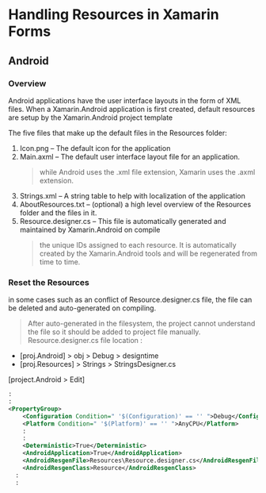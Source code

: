 # Handling Resources in Xamarin Forms

## Android
### Overview
Android applications have the user interface layouts in the form of XML files. 
When a Xamarin.Android application is first created, default resources are setup by the Xamarin.Android project template

The five files that make up the default files in the Resources folder:

1) Icon.png – The default icon for the application
2) Main.axml – The default user interface layout file for an application. 
   > while Android uses the .xml file extension, Xamarin uses the .axml extension.
4) Strings.xml – A string table to help with localization of the application
4) AboutResources.txt – (optional) a high level overview of the Resources folder and the files in it.
5) Resource.designer.cs – This file is automatically generated and maintained by Xamarin.Android on compile
   > the unique IDs assigned to each resource. It is automatically created by the Xamarin.Android tools and will be regenerated from time to time.

### Reset the Resources
in some cases such as an conflict of Resource.designer.cs file, the file can be deleted and auto-generated on compiling.
> After auto-generated in the filesystem, the project cannot understand the file so it should be added to project file manually.
> Resource.designer.cs file location : 
  - [proj.Android] > obj > Debug > designtime
  - [proj.Resources] > Strings > StringsDesigner.cs

[project.Android > Edit]
```xml
:
:
<PropertyGroup>
    <Configuration Condition=" '$(Configuration)' == '' ">Debug</Configuration>
    <Platform Condition=" '$(Platform)' == '' ">AnyCPU</Platform>
    :
    :
    <Deterministic>True</Deterministic>
    <AndroidApplication>True</AndroidApplication>
    <AndroidResgenFile>Resources\Resource.designer.cs</AndroidResgenFile>
    <AndroidResgenClass>Resource</AndroidResgenClass>
  :
  :
```
